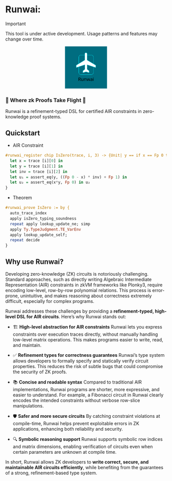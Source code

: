 # Runwai:

> [!IMPORTANT]
> This tool is under active development. Usage patterns and features may change over time.

<p align="center">
    <img src="./img/logo-runway-drawio.svg" alt="Loda Logo" height="132">
</p>

<h3>🛬 Where zk Proofs Take Flight 🛫</h3>

Runwai is a refinement-typed DSL for certified AIR constraints in zero-knowledge proof systems.

## Quickstart

- AIR Constraint

```haskell
#runwai_register chip IsZero(trace, i, 3) -> {Unit| y == if x == Fp 0 then {Fp 1} else {Fp 0}} {
  let x = trace [i][0] in
  let y = trace [i][1] in
  let inv = trace [i][2] in
  let u₁ = assert_eq(y, ((Fp 0 - x) * inv) + Fp 1) in
  let u₂ = assert_eq(x*y, Fp 0) in u₂
}
```

- Theorem

```haskell
#runwai_prove IsZero := by {
  auto_trace_index
  apply isZero_typing_soundness
  repeat apply lookup_update_ne; simp
  apply Ty.TypeJudgment.TE_VarEnv
  apply lookup_update_self;
  repeat decide
}
```

## Why use Runwai?

Developing zero-knowledge (ZK) circuits is notoriously challenging. Standard approaches, such as directly writing Algebraic Intermediate Representation (AIR) constraints in zkVM frameworks like Plonky3, require encoding low-level, row-by-row polynomial relations. This process is error-prone, unintuitive, and makes reasoning about correctness extremely difficult, especially for complex programs.

Runwai addresses these challenges by providing a **refinement-typed, high-level DSL for AIR circuits**. Here’s why Runwai stands out:

* 🏗️ **High-level abstraction for AIR constraints**
  Runwai lets you express constraints over execution traces directly, without manually handling low-level matrix operations. This makes programs easier to write, read, and maintain.

* ✅ **Refinement types for correctness guarantees**
  Runwai’s type system allows developers to formally specify and statically verify circuit properties. This reduces the risk of subtle bugs that could compromise the security of ZK proofs.

* 📚 **Concise and readable syntax**
  Compared to traditional AIR implementations, Runwai programs are shorter, more expressive, and easier to understand. For example, a Fibonacci circuit in Runwai clearly encodes the intended constraints without verbose row-slice manipulations.

* 🛡️ **Safer and more secure circuits**
  By catching constraint violations at compile-time, Runwai helps prevent exploitable errors in ZK applications, enhancing both reliability and security.

* 🔍 **Symbolic reasoning support**
  Runwai supports symbolic row indices and matrix dimensions, enabling verification of circuits even when certain parameters are unknown at compile time.

In short, Runwai allows ZK developers to **write correct, secure, and maintainable AIR circuits efficiently**, while benefiting from the guarantees of a strong, refinement-based type system.
